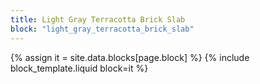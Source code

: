 ```yaml
---
title: Light Gray Terracotta Brick Slab
block: "light_gray_terracotta_brick_slab"
---
```


{% assign it = site.data.blocks[page.block] %}
{% include block_template.liquid block=it %}

